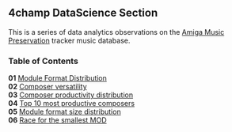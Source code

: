 ## 4champ DataScience Section

This is a series of data analytics observations on the
[Amiga Music Preservation](https://amp.dascene.net) tracker music database.

### Table of Contents

**01** [Module Format Distribution](ds_01.md)<br/>
**02** [Composer versatility](ds_02.md)<br/>
**03** [Composer productivity distribution](ds_03.md)<br/>
**04** [Top 10 most productive composers](ds_04.md)<br/>
**05** [Module format size distribution](ds_05.md)<br/>
**06** [Race for the smallest MOD](ds_06.md)<br/>

